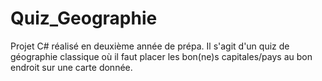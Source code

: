 # Quiz_Geographie
Projet C# réalisé en deuxième année de prépa. Il s'agit d'un quiz de géographie classique où il faut placer les bon(ne)s capitales/pays au bon endroit sur une carte donnée.
